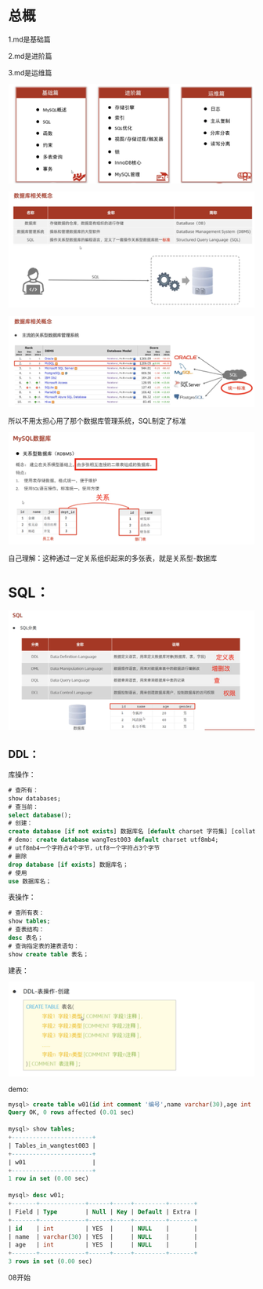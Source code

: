 # 总概

1.md是基础篇

2.md是进阶篇

3.md是运维篇

![1703118636127](image/1/1703118636127.png)

![1703118740965](image/1/1703118740965.png)

![1703118877758](image/1/1703118877758.png)

所以不用太担心用了那个数据库管理系统，SQL制定了标准

![1703119106804](image/1/1703119106804.png)

自己理解：这种通过一定关系组织起来的多张表，就是关系型-数据库


# SQL：

![1703119847548](image/1/1703119847548.png)

## DDL：

库操作：

```sql
# 查所有：
show databases;
# 查当前：
select database();
# 创建：
create database [if not exists] 数据库名 [default charset 字符集] [collate 排序规则];
# demo: create database wangTest003 default charset utf8mb4;
# utf8mb4一个字符占4个字节，utf8一个字符占3个字节
# 删除
drop database [if exists] 数据库名；
# 使用
use 数据库名；
```

表操作：

```sql
# 查所有表：
show tables;
# 查表结构：
desc 表名；
# 查询指定表的建表语句：
show create table 表名；
```

建表：

![1703120813198](image/1/1703120813198.png)

demo:

```sql
mysql> create table w01(id int comment '编号',name varchar(30),age int comment '年纪') comment '用户表';
Query OK, 0 rows affected (0.01 sec)

mysql> show tables;
+-----------------------+
| Tables_in_wangtest003 |
+-----------------------+
| w01                   |
+-----------------------+
1 row in set (0.00 sec)

mysql> desc w01;
+-------+-------------+------+-----+---------+-------+
| Field | Type        | Null | Key | Default | Extra |
+-------+-------------+------+-----+---------+-------+
| id    | int         | YES  |     | NULL    |       |
| name  | varchar(30) | YES  |     | NULL    |       |
| age   | int         | YES  |     | NULL    |       |
+-------+-------------+------+-----+---------+-------+
3 rows in set (0.00 sec)
```


08开始
